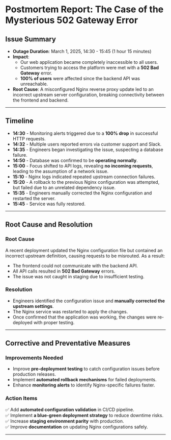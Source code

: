 # **Postmortem Report: The Case of the Mysterious 502 Gateway Error**

## **Issue Summary**

- **Outage Duration**: March 1, 2025, 14:30 - 15:45 (1 hour 15 minutes)
- **Impact**:
  - Our web application became completely inaccessible to all users.
  - Customers trying to access the platform were met with a **502 Bad Gateway** error.
  - **100% of users** were affected since the backend API was unreachable.
- **Root Cause**: A misconfigured Nginx reverse proxy update led to an incorrect upstream server configuration, breaking connectivity between the frontend and backend.

---

## **Timeline**

- **14:30** - Monitoring alerts triggered due to a **100% drop** in successful HTTP requests.
- **14:32** - Multiple users reported errors via customer support and Slack.
- **14:35** - Engineers began investigating the issue, suspecting a database failure.
- **14:50** - Database was confirmed to be **operating normally**.
- **15:00** - Focus shifted to API logs, revealing **no incoming requests**, leading to the assumption of a network issue.
- **15:10** - Nginx logs indicated repeated upstream connection failures.
- **15:20** - A rollback to the previous Nginx configuration was attempted, but failed due to an unrelated dependency issue.
- **15:35** - Engineers manually corrected the Nginx configuration and restarted the server.
- **15:45** - Service was fully restored.

---

## **Root Cause and Resolution**

### **Root Cause**

A recent deployment updated the Nginx configuration file but contained an incorrect upstream definition, causing requests to be misrouted. As a result:

- The frontend could not communicate with the backend API.
- All API calls resulted in **502 Bad Gateway** errors.
- The issue was not caught in staging due to insufficient testing.

### **Resolution**

- Engineers identified the configuration issue and **manually corrected the upstream settings**.
- The Nginx service was restarted to apply the changes.
- Once confirmed that the application was working, the changes were re-deployed with proper testing.

---

## **Corrective and Preventative Measures**

### **Improvements Needed**

- Improve **pre-deployment testing** to catch configuration issues before production releases.
- Implement **automated rollback mechanisms** for failed deployments.
- Enhance **monitoring alerts** to identify Nginx-specific failures faster.

### **Action Items**

✅ Add **automated configuration validation** in CI/CD pipeline.  
✅ Implement **a blue-green deployment strategy** to reduce downtime risks.  
✅ Increase **staging environment parity** with production.  
✅ Improve **documentation** on updating Nginx configurations safely.

---
